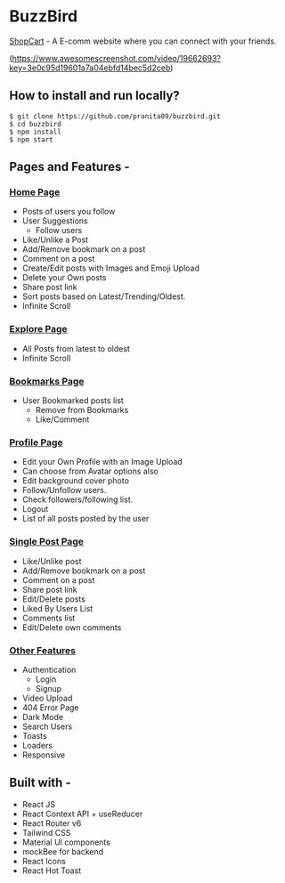 # BuzzBird

[ShopCart](https://add-to-cart-by-using-redux-toolkit.vercel.app/) - A E-comm website where you can connect with your friends.

(https://www.awesomescreenshot.com/video/19662693?key=3e0c95d19601a7a04ebfd14bec5d2ceb)


## How to install and run locally?

```
$ git clone https://github.com/pranita09/buzzbird.git
$ cd buzzbird
$ npm install
$ npm start
```

## Pages and Features -

### [Home Page](https://buzzbird-v1.netlify.app/)

- Posts of users you follow
- User Suggestions
  - Follow users
- Like/Unlike a Post
- Add/Remove bookmark on a post
- Comment on a post
- Create/Edit posts with Images and Emoji Upload
- Delete your Own posts
- Share post link
- Sort posts based on Latest/Trending/Oldest.
- Infinite Scroll

### [Explore Page](https://buzzbird-v1.netlify.app/explore)

- All Posts from latest to oldest
- Infinite Scroll

### [Bookmarks Page](https://buzzbird-v1.netlify.app/bookmarks)

- User Bookmarked posts list
  - Remove from Bookmarks
  - Like/Comment

### [Profile Page](https://buzzbird-v1.netlify.app/profile/emilysmith)

- Edit your Own Profile with an Image Upload
- Can choose from Avatar options also
- Edit background cover photo
- Follow/Unfollow users.
- Check followers/following list.
- Logout
- List of all posts posted by the user

### [Single Post Page](https://buzzbird-v1.netlify.app/post/175ece04-a8b3-4cf5-a9f1-4de2c84c8b7c)

- Like/Unlike post
- Add/Remove bookmark on a post
- Comment on a post
- Share post link
- Edit/Delete posts
- Liked By Users List
- Comments list
- Edit/Delete own comments

### [Other Features](https://buzzbird-v1.netlify.app)

- Authentication
  - Login
  - Signup
- Video Upload
- 404 Error Page
- Dark Mode
- Search Users
- Toasts
- Loaders
- Responsive

## Built with -

- React JS
- React Context API + useReducer
- React Router v6
- Tailwind CSS
- Material UI components
- mockBee for backend
- React Icons
- React Hot Toast
